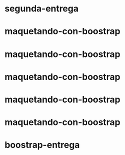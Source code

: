 # segunda-entrega
# maquetando-con-boostrap
# maquetando-con-boostrap
# maquetando-con-boostrap
# maquetando-con-boostrap
# maquetando-con-boostrap
# boostrap-entrega
